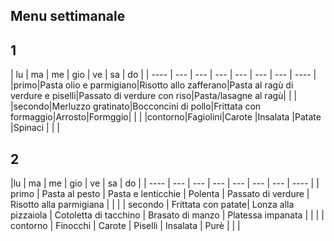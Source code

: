 
## Menu settimanale 

## 1

| lu | ma | me | gio | ve | sa | do |
| ---- | --- | --- | --- | --- | --- | --- | ---- |
|primo|Pasta olio e parmigiano|Risotto allo zafferano|Pasta al ragù di verdure e piselli|Passato di verdure con riso|Pasta/lasagne al ragù|   |   |
|secondo|Merluzzo gratinato|Bocconcini di pollo|Frittata con formaggio|Arrosto|Formggio|   |   |
|contorno|Fagiolini|Carote |Insalata |Patate |Spinaci |   |   |

## 2

|lu | ma | me | gio | ve | sa | do |
| ---- | --- | --- | --- | --- | --- | --- | ---- |
| primo   | Pasta al pesto | Pasta e lenticchie | Polenta | Passato di verdure | Risotto alla parmigiana |  |   |
| secondo | Frittata con patate| Lonza alla pizzaiola | Cotoletta di tacchino | Brasato di manzo | Platessa impanata |   |   |
| contorno | Finocchi | Carote    | Piselli  | Insalata   | Purè   |  |   |
